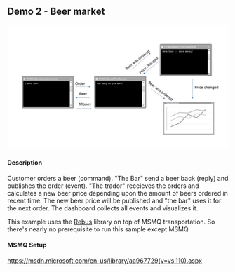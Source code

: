 ## Demo 2 - Beer market

![overview](sample.jpg)

#### Description
Customer orders a beer (command). "The Bar" send a beer back (reply) and publishes the order (event). "The trador" receieves the orders and calculates a new beer price depending upon the amount of beers ordered in recent time.
The new beer price will be published and "the bar" uses it for the next order.
The dashboard collects all events and visualizes it.


This example uses the [Rebus](https://github.com/rebus-org/Rebus) library on top of MSMQ transportation.
So there's nearly no prerequisite to run this sample except MSMQ.

#### MSMQ Setup
https://msdn.microsoft.com/en-us/library/aa967729(v=vs.110).aspx